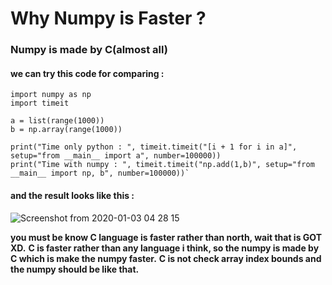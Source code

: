 # Why Numpy is Faster ?

<h3> Numpy is made by C(almost all)</h3>

<h4>we can try this code for comparing :</h4>

    import numpy as np
    import timeit

    a = list(range(1000))
    b = np.array(range(1000))

    print("Time only python : ", timeit.timeit("[i + 1 for i in a]", setup="from __main__ import a", number=100000))
    print("Time with numpy : ", timeit.timeit("np.add(1,b)", setup="from __main__ import np, b", number=100000))`

<h4>and the result looks like this :</h4>

![Screenshot from 2020-01-03 04 28 15](https://user-images.githubusercontent.com/57621743/71716315-4c0cfd80-2de2-11ea-89b6-273719eb2064.png)

**you must be know C language is faster rather than north, wait that is GOT XD.**
**C is faster rather than any language i think, so the numpy is made by C which is make the numpy faster.**
**C is not check array index bounds and the numpy should be like that.**
